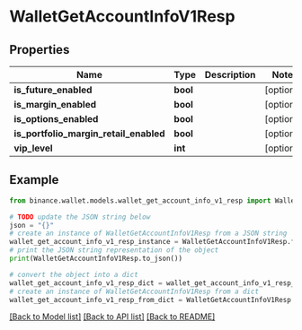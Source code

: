 # WalletGetAccountInfoV1Resp


## Properties

Name | Type | Description | Notes
------------ | ------------- | ------------- | -------------
**is_future_enabled** | **bool** |  | [optional] 
**is_margin_enabled** | **bool** |  | [optional] 
**is_options_enabled** | **bool** |  | [optional] 
**is_portfolio_margin_retail_enabled** | **bool** |  | [optional] 
**vip_level** | **int** |  | [optional] 

## Example

```python
from binance.wallet.models.wallet_get_account_info_v1_resp import WalletGetAccountInfoV1Resp

# TODO update the JSON string below
json = "{}"
# create an instance of WalletGetAccountInfoV1Resp from a JSON string
wallet_get_account_info_v1_resp_instance = WalletGetAccountInfoV1Resp.from_json(json)
# print the JSON string representation of the object
print(WalletGetAccountInfoV1Resp.to_json())

# convert the object into a dict
wallet_get_account_info_v1_resp_dict = wallet_get_account_info_v1_resp_instance.to_dict()
# create an instance of WalletGetAccountInfoV1Resp from a dict
wallet_get_account_info_v1_resp_from_dict = WalletGetAccountInfoV1Resp.from_dict(wallet_get_account_info_v1_resp_dict)
```
[[Back to Model list]](../README.md#documentation-for-models) [[Back to API list]](../README.md#documentation-for-api-endpoints) [[Back to README]](../README.md)


